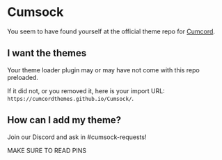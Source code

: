 # Cumsock

You seem to have found yourself at the official theme repo for [Cumcord](https://cumcord.com).

## I want the themes

Your theme loader plugin may or may have not come with this repo preloaded.

If it did not, or you removed it, here is your import URL:
`https://cumcordthemes.github.io/Cumsock/`.

## How can I add my theme?

Join our Discord and ask in #cumsock-requests!

MAKE SURE TO READ PINS
